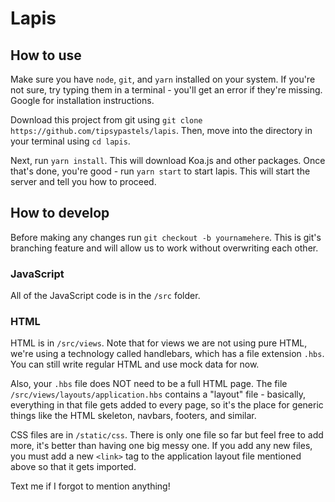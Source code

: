 # Lapis

## How to use

Make sure you have `node`, `git`, and `yarn` installed on your system. If you're not sure, try typing them in a terminal - you'll get an error if they're missing. Google for installation instructions.

Download this project from git using `git clone https://github.com/tipsypastels/lapis`. Then, move into the directory in your terminal using `cd lapis`.

Next, run `yarn install`. This will download Koa.js and other packages. Once that's done, you're good - run `yarn start` to start lapis. This will start the server and tell you how to proceed.

## How to develop

Before making any changes run `git checkout -b yournamehere`. This is git's branching feature and will allow us to work without overwriting each other.

### JavaScript

All of the JavaScript code is in the `/src` folder. 

### HTML

HTML is in `/src/views`. Note that for views we are not using pure HTML, we're using a technology called handlebars, which has a file extension `.hbs`. You can still write regular HTML and use mock data for now.

Also, your `.hbs` file does NOT need to be a full HTML page. The file `/src/views/layouts/application.hbs` contains a "layout" file - basically, everything in that file gets added to every page, so it's the place for generic things like the HTML skeleton, navbars, footers, and similar.

CSS files are in `/static/css`. There is only one file so far but feel free to add more, it's better than having one big messy one. If you add any new files, you must add a new `<link>` tag to the application layout file mentioned above so that it gets imported.

Text me if I forgot to mention anything!
